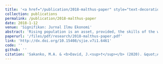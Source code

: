 ```yaml
---
title: '<a href="/publication/2018-malthus-paper" style="text-decoration:none;">An econometric validation of Malthusian theory: evidence in Nigeria</a>'
collection: publications
permalink: /publication/2018-malthus-paper
date: 2018-1-12
venue: 'Signifikan: Jurnal Ilmu Ekonomi'
abstract: 'Rising population is an asset, provided, the skills of the workforce are used to the maximum extent. If not appropriately channelized, it can be a liability for a nation. A skilled and hardworking population can emerge as a foundation for a country’s development. This study examines the validity of Malthusian Theory in Nigeria using time series data from 1960 to 2016, employs the ARDL bound test techniques. The result shows that in the long-run, population growth and food production move proportionately, while population growth poses a depleting effect on food production in the short-run, thus validating the incidence of Malthusian impact in Nigerian economy in the short-run. The researcher recommended the government should strategize plans, which will further intensify family planning and birth control measure, compulsory western education and revitalization of the agricultural sector.'
paperurl: '/files/pdf/research/2018-malthus-paper.pdf'
link: 'http://dx.doi.org/10.15408/sjie.v7i1.6461'
code: ''
github: ''
citation: 'Sakanko, M.A. & <b>David, J.<sup>†</sup></b> (2020). &quot;An econometric validation of Malthusian theory: evidence in Nigeria.&quot; <i>Signifikan: Jurnal Ilmu Ekonomi</i>, <i>7</i>(1), 77-90. https://doi.org/10.15408/sjie.v7i1.6461'
---
```

